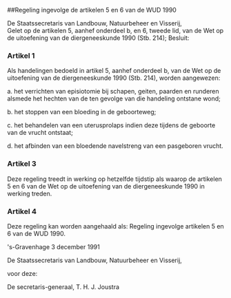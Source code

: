 <meta http-equiv='Content-Type' content='text/html; charset=utf-8' />

##Regeling ingevolge de artikelen 5 en 6 van de WUD 1990

De Staatssecretaris van Landbouw, Natuurbeheer en Visserij,  
Gelet op de artikelen 5, aanhef onderdeel b, en 6, tweede lid, van de Wet op de uitoefening van de diergeneeskunde 1990 (Stb. 214);
Besluit:    

### Artikel  1  

Als handelingen bedoeld in artikel 5, aanhef onderdeel b, van de Wet op de uitoefening van de diergeneeskunde 1990 (Stb. 214), worden aangewezen: 

a. het verrichten van episiotomie bij schapen, geiten, paarden en runderen alsmede het hechten van de ten gevolge van die handeling ontstane wond;  

b. het stoppen van een bloeding in de geboorteweg;  

c. het behandelen van een uterusprolaps indien deze tijdens de geboorte van de vrucht ontstaat;  

d. het afbinden van een bloedende navelstreng van een pasgeboren vrucht.   

### Artikel  3  

Deze regeling treedt in werking op hetzelfde tijdstip als waarop de artikelen 5 en 6 van de Wet op de uitoefening van de diergeneeskunde 1990 in werking treden. 

### Artikel  4  

Deze regeling kan worden aangehaald als: Regeling ingevolge artikelen 5 en 6 van de WUD 1990. 

's-Gravenhage 
3 december 1991    

De 
Staatssecretaris van Landbouw, Natuurbeheer en Visserij,  

voor deze: 

De 
secretaris-generaal, 
T. H. J. Joustra      
